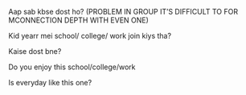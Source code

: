 Aap sab kbse dost ho? (PROBLEM IN GROUP IT’S DIFFICULT TO FOR MCONNECTION DEPTH WITH EVEN ONE)

Kid yearr mei school/ college/ work join kiys tha?

Kaise dost bne?

Do you enjoy this school/college/work

Is everyday like this one?